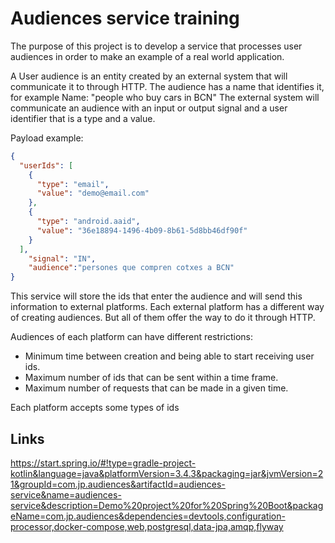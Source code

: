 # Audiences service training
The purpose of this project is to develop a service that processes user audiences 
in order to make an example of a real world application.

A User audience is an entity created by an external system that will communicate it to through HTTP.
The audience has a name that identifies it, for example Name: "people who buy cars in BCN"
The external system will communicate an audience with an input or output signal and a user identifier that is a
type and a value.

Payload example:

```json
{
  "userIds": [
    {
      "type": "email",
      "value": "demo@email.com"
    },
    {
      "type": "android.aaid",
      "value": "36e18894-1496-4b09-8b61-5d8bb46df90f"
    }
  ],
    "signal": "IN",
    "audience":"persones que compren cotxes a BCN"
}
```
This service will store the ids that enter the audience and will send this information to external platforms.
Each external platform has a different way of creating audiences. But all of them offer the way to do it through HTTP.

Audiences of each platform can have different restrictions:
- Minimum time between creation and being able to start receiving user ids.
- Maximum number of ids that can be sent within a time frame.
- Maximum number of requests that can be made in a given time.

Each platform accepts some types of ids


## Links
https://start.spring.io/#!type=gradle-project-kotlin&language=java&platformVersion=3.4.3&packaging=jar&jvmVersion=21&groupId=com.jp.audiences&artifactId=audiences-service&name=audiences-service&description=Demo%20project%20for%20Spring%20Boot&packageName=com.jp.audiences&dependencies=devtools,configuration-processor,docker-compose,web,postgresql,data-jpa,amqp,flyway